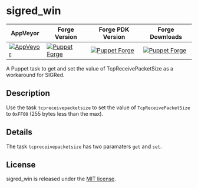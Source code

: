 
# sigred_win

|AppVeyor|Forge Version|Forge PDK Version|Forge Downloads|
|--------|-------------|-----------------|---------------|
[![AppVeyor][appveyor-badge]][appveyor] | [![Puppet Forge][forge-version-badge]][forge] | [![Puppet Forge][forge-pdk-badge]][forge] | [![Puppet Forge][forge-downloads-badge]][forge]

A Puppet task to get and set the value of TcpReceivePacketSize as a workaround for SIGRed.

## Description

Use the task `tcpreceivepacketsize` to set the value of `TcpReceivePacketSize` to `0xFF00` (255 bytes less than the max).

## Details

The task `tcpreceivepacketsize` has two paramaters `get` and `set`.

## License

sigred_win is released under the [MIT license](http://www.opensource.org/licenses/MIT).

[appveyor]: https://ci.appveyor.com/project/joeypiccola/sigred-win
[appveyor-badge]: https://ci.appveyor.com/api/projects/status/2h0li0s6iecmqdhb/branch/master?svg=true&passingText=master%20-%20PASSING&pendingText=master%20-%20PENDING&failingText=master%20-%20FAILING
[forge]: https://forge.puppet.com/jpi/sigred_win
[forge-downloads-badge]: https://img.shields.io/puppetforge/dt/jpi/sigred_win
[forge-pdk-badge]: https://img.shields.io/puppetforge/pdk-version/jpi/sigred_win
[forge-version-badge]: https://img.shields.io/puppetforge/v/jpi/sigred_win